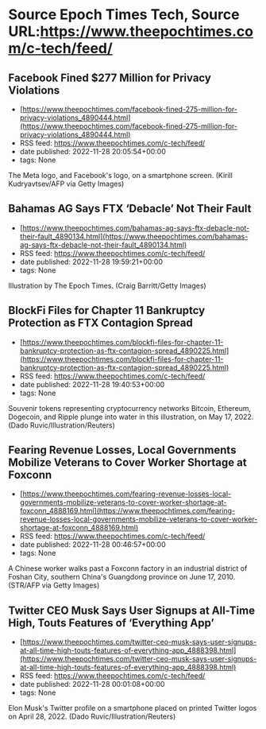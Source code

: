 # Source Epoch Times Tech, Source URL:https://www.theepochtimes.com/c-tech/feed/

## Facebook Fined $277 Million for Privacy Violations
 - [https://www.theepochtimes.com/facebook-fined-275-million-for-privacy-violations_4890444.html](https://www.theepochtimes.com/facebook-fined-275-million-for-privacy-violations_4890444.html)
 - RSS feed: https://www.theepochtimes.com/c-tech/feed/
 - date published: 2022-11-28 20:05:54+00:00
 - tags: None

The Meta logo, and Facebook's logo, on a smartphone screen. (Kirill Kudryavtsev/AFP via Getty Images)

## Bahamas AG Says FTX ‘Debacle’ Not Their Fault
 - [https://www.theepochtimes.com/bahamas-ag-says-ftx-debacle-not-their-fault_4890134.html](https://www.theepochtimes.com/bahamas-ag-says-ftx-debacle-not-their-fault_4890134.html)
 - RSS feed: https://www.theepochtimes.com/c-tech/feed/
 - date published: 2022-11-28 19:59:21+00:00
 - tags: None

Illustration by The Epoch Times. (Craig Barritt/Getty Images)

## BlockFi Files for Chapter 11 Bankruptcy Protection as FTX Contagion Spread
 - [https://www.theepochtimes.com/blockfi-files-for-chapter-11-bankruptcy-protection-as-ftx-contagion-spread_4890225.html](https://www.theepochtimes.com/blockfi-files-for-chapter-11-bankruptcy-protection-as-ftx-contagion-spread_4890225.html)
 - RSS feed: https://www.theepochtimes.com/c-tech/feed/
 - date published: 2022-11-28 19:40:53+00:00
 - tags: None

Souvenir tokens representing cryptocurrency networks Bitcoin, Ethereum, Dogecoin, and Ripple plunge into water in this illustration, on May 17, 2022. (Dado Ruvic/Illustration/Reuters)

## Fearing Revenue Losses, Local Governments Mobilize Veterans to Cover Worker Shortage at Foxconn
 - [https://www.theepochtimes.com/fearing-revenue-losses-local-governments-mobilize-veterans-to-cover-worker-shortage-at-foxconn_4888169.html](https://www.theepochtimes.com/fearing-revenue-losses-local-governments-mobilize-veterans-to-cover-worker-shortage-at-foxconn_4888169.html)
 - RSS feed: https://www.theepochtimes.com/c-tech/feed/
 - date published: 2022-11-28 00:46:57+00:00
 - tags: None

A Chinese worker walks past a Foxconn factory in an industrial district of Foshan City, southern China's Guangdong province on June 17, 2010. (STR/AFP via Getty Images)

## Twitter CEO Musk Says User Signups at All-Time High, Touts Features of ‘Everything App’
 - [https://www.theepochtimes.com/twitter-ceo-musk-says-user-signups-at-all-time-high-touts-features-of-everything-app_4888398.html](https://www.theepochtimes.com/twitter-ceo-musk-says-user-signups-at-all-time-high-touts-features-of-everything-app_4888398.html)
 - RSS feed: https://www.theepochtimes.com/c-tech/feed/
 - date published: 2022-11-28 00:01:08+00:00
 - tags: None

Elon Musk's Twitter profile on a smartphone placed on printed Twitter logos on April 28, 2022. (Dado Ruvic/Illustration/Reuters)
